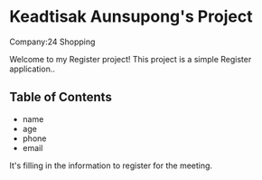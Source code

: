 # Keadtisak Aunsupong's Project
Company:24 Shopping

Welcome to my Register project! This project is a simple Register application..

## Table of Contents

- name
- age
- phone
- email


It's filling in the information to register for the meeting.
